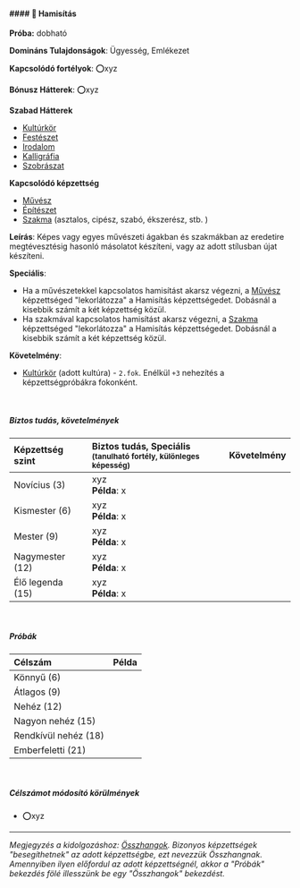 #### #### 🔵 Hamisítás

**Próba:** dobható

**Domináns Tulajdonságok**: Ügyesség, Emlékezet

**Kapcsolódó fortélyok**: ⭕xyz

**Bónusz Hátterek**: ⭕xyz

**Szabad Hátterek**
- [Kultúrkör](../hatterek.szabad/kulturkor.md)
- [Festészet](../hatterek.szabad/festeszet.md)
- [Irodalom](../hatterek.szabad/irodalom.md)
- [Kalligráfia](../hatterek.szabad/kalligrafia.md)
- [Szobrászat](../hatterek.szabad/szobraszat.md)

**Kapcsolódó képzettség**
- [Művész](muvesz.md)
- [Építészet](epiteszet.md)
- [Szakma](szakma.md) (asztalos, cipész, szabó, ékszerész, stb. )

**Leírás**: Képes vagy egyes művészeti ágakban és szakmákban az eredetire megtévesztésig hasonló másolatot készíteni, vagy az adott stílusban újat készíteni.

**Speciális**:

- Ha a művészetekkel kapcsolatos hamisítást akarsz végezni, a [Művész](muvesz.md) képzettséged "lekorlátozza" a Hamisítás képzettségedet. Dobásnál a kisebbik számít a két képzettség közül.
- Ha szakmával kapcsolatos hamisítást akarsz végezni, a [Szakma](szakma.md) képzettséged "lekorlátozza" a Hamisítás képzettségedet. Dobásnál a kisebbik számít a két képzettség közül.

**Követelmény**:
  - [Kultúrkör](../hatterek.szabad/kulturkor.md) (adott kultúra) - `2.fok`. Enélkül `+3` nehezítés a képzettségpróbákra fokonként.

<br />

##### Biztos tudás, követelmények

| Képzettség szint | Biztos tudás, Speciális <br /><sub>(tanulható fortély, különleges  képesség)</sub> | Követelmény |
|:---------------- |:---------------------------------------------------------------------------------- |:-----------:|
| Novícius (3)     | xyz <br /> **Példa**: x                                                            |             |
| Kismester (6)    | xyz <br /> **Példa**: x                                                            |             |
| Mester (9)       | xyz <br /> **Példa**: x                                                            |             |
| Nagymester (12)  | xyz <br /> **Példa**: x                                                            |             |
| Élő legenda (15) | xyz <br /> **Példa**: x                                                            |             |

<br />

##### Próbák

| Célszám | Példa  |
| :----------- | :----------- |
| Könnyű       (6)  | |
| Átlagos      (9)  | |
| Nehéz        (12) | |
| Nagyon nehéz (15) | |
| Rendkívül nehéz (18) | |
| Emberfeletti (21) | |

<br />

##### Célszámot módosító körülmények

- ⭕xyz

---


*Megjegyzés a kidolgozáshoz: [Összhangok](../020_kepzettsegrendszer.md#%C3%B6sszhangok). Bizonyos képzettségek "besegíthetnek" az adott képzettségbe, ezt nevezzük Összhangnak. Amennyiben ilyen előfordul az adott képzettségnél, akkor a "Próbák" bekezdés fölé illesszünk be egy "Összhangok" bekezdést.*
